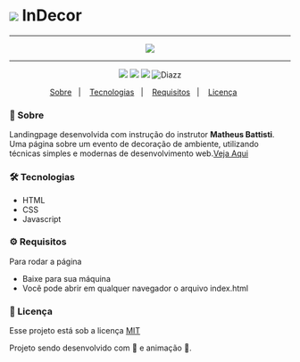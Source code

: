 # <img src="https://raw.githubusercontent.com/wevdiaz/InDecor/main/img/favicon.ico"> InDecor

***

<p align="center">
    <img src="https://github.com/wevdiaz/InDecor/blob/main/img/InDecor.gif?raw=true">
</p>

***

<p align="center">  
      <a>
          <img src="https://img.shields.io/github/repo-size/wevdiaz/InDecor?color=%23e84393">        
      </a>  
      <a>
          <img src="https://img.shields.io/github/license/wevdiaz/InDecor?color=%23e84393">        
      </a>      
      <a>
          <img src="https://img.shields.io/github/languages/count/wevdiaz/InDecor?color=%23e84393">       
      </a>      
      <a>          
          <img alt="Diazz" src="https://img.shields.io/badge/made%20by-Diazz-InDecor?color=%23e84393"> 
      </a>      
  </p> 

<p align="center">
    <a href="#speech_balloon-sobre">Sobre</a>&nbsp;&nbsp;&nbsp;|&nbsp;&nbsp;&nbsp;
    <a href="#hammer_and_wrench-tecnologias">Tecnologias</a>&nbsp;&nbsp;&nbsp;|&nbsp;&nbsp;&nbsp;
    <a href="#gear-requisitos">Requisitos</a>&nbsp;&nbsp;&nbsp;|&nbsp;&nbsp;&nbsp;
    <a href="#scroll-licença">Licença</a>&nbsp;&nbsp;&nbsp;&nbsp;&nbsp;&nbsp;    
</p>

### :speech_balloon: Sobre
Landingpage desenvolvida com instrução do instrutor **Matheus Battisti**. Uma página sobre um evento de decoração de ambiente,  utilizando técnicas  simples e modernas de desenvolvimento web.[Veja Aqui](https://wevdiaz.github.io/InDecor/) 
 
 ### :hammer_and_wrench: Tecnologias
 
 * HTML
 * CSS
 * Javascript

### :gear: Requisitos

Para rodar a página

* Baixe para sua máquina
* Você pode abrir em qualquer navegador o arquivo index.html

### :scroll: Licença

Esse projeto está sob a licença [MIT](https://github.com/wevdiaz/InDecor/blob/main/LICENSE)

Projeto sendo desenvolvido com :blue_heart: e animação  :star_struck:.
